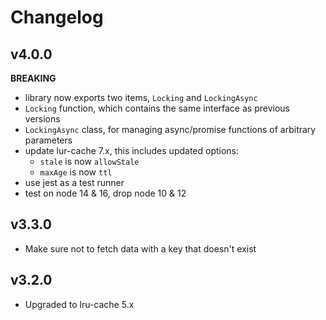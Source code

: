 # Changelog

## v4.0.0

**BREAKING**

- library now exports two items, `Locking` and `LockingAsync`
- `Locking` function, which contains the same interface as previous versions
- `LockingAsync` class, for managing async/promise functions of arbitrary parameters
- update lur-cache 7.x, this includes updated options:
  - `stale` is now `allowStale`
  - `maxAge` is now `ttl`
- use jest as a test runner
- test on node 14 & 16, drop node 10 & 12

## v3.3.0

- Make sure not to fetch data with a key that doesn't exist

## v3.2.0

- Upgraded to lru-cache 5.x
